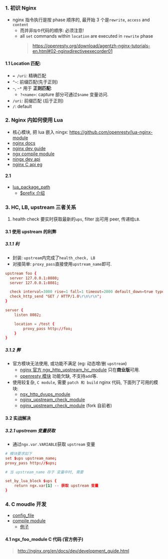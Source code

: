 ### 1. 初识 Nginx

- nginx 指令执行是按 phase 顺序的, 最开始 3 个是`rewrite`, `access` and `content`
  - 而并非`指令`代码的顺序: 必须注意!
  - all `set` commands within `location` are executed in `rewrite` phase
    > https://openresty.org/download/agentzh-nginx-tutorials-en.html#02-nginxdirectiveexecorder01

#### 1.1 Location 匹配:

- `= /uri`: 精确匹配
- `^~`: 前缀匹配(先于正则)
- `~`, `~*` 用于 **正则匹配**:
  - `?<name>`: capture 部分可通过`$name` 变量访问.
- `/uri`: 前缀匹配 (后于正则)
- `/`: default

### 2. Nginx 内如何使用 Lua

- 核心模块, 把 lua 嵌入 ningx: https://github.com/openresty/lua-nginx-module
- [nginx docs](http://nginx.org/en/docs/)
- [nginx dev guide](http://nginx.org/en/docs/dev/development_guide.html)
- [ngx compile module](https://www.nginx.com/resources/wiki/extending/compiling/)
- [ningx dev api](https://www.nginx.com/resources/wiki/extending/api/)
- [nginx C api eg](https://www.nginx.com/resources/wiki/extending/examples/)

#### 2.1

- [lua_package_path](https://github.com/openresty/lua-nginx-module#lua_package_path)
  - [$prefix 介绍](http://openresty.org/en/installation.html)

### 3. HC, LB, upstream 三者关系

1. health check 要实时获取最新的`ups`, filter 出可用 peer, 传递给`LB`.

#### 3.1 使用 upstream 的利弊

##### 3.1.1 利

- 封装: `upstream`内完成了`health_check, LB`
- 对接简单: `proxy_pass`直接使用`upstream_name`即可.

```conf
upstream foo {
  server 127.0.0.1:8080;
  server 127.0.0.1:8081;

  check interval=3000 rise=1 fall=1 timeout=2000 default_down=true type=http;
  check_http_send "GET / HTTP/1.0\r\n\r\n";
}

server {
    listen 8082;

    location = /test {
        proxy_pass http://foo;
    }
}
```

##### 3.1.2 弊

- 官方模块无法使用, 或功能不满足 (eg: 动态增/删 `upstream`)
  - [nginx 官方 ngx_http_upstream_hc_module](https://nginx.org/en/docs/http/ngx_http_upstream_hc_module.html) 只在**商业版**可用.
  - [openresty 模块](https://github.com/openresty/lua-upstream-nginx-module) 功能欠缺, 不支持`add`等.
- 使用较复杂, `C module`, 需要 `patch 和 build` nginx 代码, 下面列了可用的模块:
  - [ngx_http_dyups_module](https://github.com/yzprofile/ngx_http_dyups_module)
  - [nginx_upstream_check_module](https://github.com/yaoweibin/nginx_upstream_check_module)
  - [nginx_upstream_check_module](https://github.com/yzprofile/nginx_upstream_check_module) (fork 自前者)

#### 3.2 实战解决

##### 3.2.1 upstream 变量获取

- 通过`ngx.var.VARIABLE`获取 `upstream` 变量

```conf
# 模块要求如下
set $ups upstream_name;
proxy_pass http://$ups;

# 当 upstream_name 存于 变量中时, 需要

set_by_lua_block $ups {
    return ngx.var[1] -- 获取 upstream 变量
}
```

### 4. C moudle 开发

- [config_file](https://www.nginx.com/resources/wiki/extending/old_config/)
- [compile module](https://www.nginx.com/resources/wiki/extending/compiling/)
  - [例子](https://github.com/openresty/lua-upstream-nginx-module#installation)

#### 4.1 ngx_foo_module C 代码 (官方例子)

> http://nginx.org/en/docs/dev/development_guide.html
